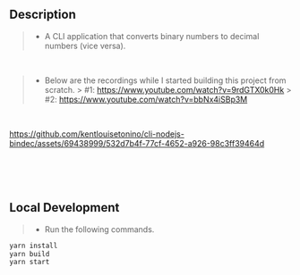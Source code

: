 ## Description
> - A CLI application that converts binary numbers to decimal numbers (vice versa).

<br />

> - Below are the recordings while I started building this project from scratch.
    > #1: https://www.youtube.com/watch?v=9rdGTX0k0Hk
    > #2: https://www.youtube.com/watch?v=bbNx4iSBp3M

<br />

https://github.com/kentlouisetonino/cli-nodejs-bindec/assets/69438999/532d7b4f-77cf-4652-a926-98c3ff39464d



<br />
<br />
<br />



## Local Development
> - Run the following commands.
```bash
yarn install
yarn build
yarn start
```

<br />
<br />
<br />

